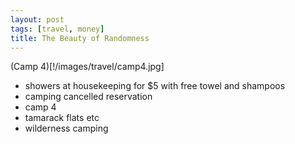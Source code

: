 ```yaml
---
layout: post
tags: [travel, money]
title: The Beauty of Randomness
---
```

(Camp 4)[!/images/travel/camp4.jpg]
- showers at housekeeping for $5 with free towel and shampoos
- camping cancelled reservation
- camp 4
- tamarack flats etc
- wilderness camping
